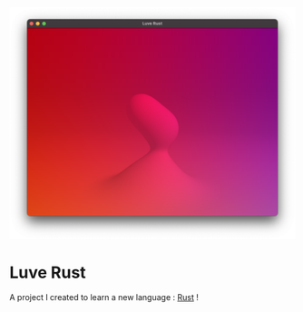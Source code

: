 ![](res/Screenshot.png)

# Luve Rust
A project I created to learn a new language : [Rust](https://www.rust-lang.org) !